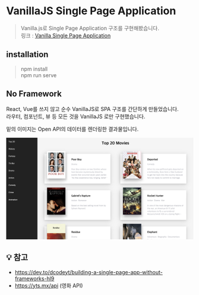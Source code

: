 # VanillaJS Single Page Application

> Vanilla.js로 Single Page Application 구조를 구현해봤습니다. <Br/>
> 링크 : [Vanilla Single Page Application](https://www.youtube.com/watch?v=6BozpmSjk-Y&feature=emb_title)

## installation
> npm install <br/>
> npm run serve

## **No Framework**
React, Vue를 쓰지 않고 순수 VanillaJS로 SPA 구조를 간단하게 만들었습니다.<br/>
라우터, 컴포넌트, 뷰 등 모든 것을 VanillaJS 로만 구현했습니다.

밑의 이미지는 Open API의 데이터를 렌더링한 결과물입니다.

![ex_screenshot](./docs/image.png)

## 💡 참고 

- https://dev.to/dcodeyt/building-a-single-page-app-without-frameworks-hl9
- https://yts.mx/api (영화 API)

